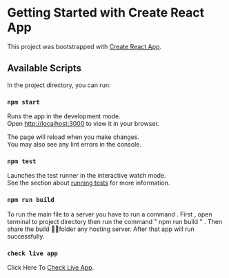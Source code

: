 # Getting Started with Create React App

This project was bootstrapped with [Create React App](https://khondokerjahid.netlify.app/).

## Available Scripts

In the project directory, you can run:

### `npm start`

Runs the app in the development mode.\
Open [http://localhost:3000](http://localhost:3000) to view it in your browser.

The page will reload when you make changes.\
You may also see any lint errors in the console.

### `npm test`

Launches the test runner in the interactive watch mode.\
See the section about [running tests](https://facebook.github.io/create-react-app/docs/running-tests) for more information.

### `npm run build`

To run the main file to a server you have to run a command . First , open terminal to project directory then run the command " npm run build " . Then share the build 📂📂folder any hosting server. After that app will run successfully.

### `check live app`

Click Here To [Check Live App](https://weatherappmaster.netlify.app/).
